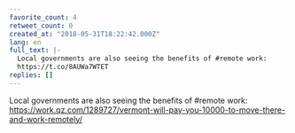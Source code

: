 ```yaml
---
favorite_count: 4
retweet_count: 0
created_at: "2018-05-31T18:22:42.000Z"
lang: en
full_text: |-
  Local governments are also seeing the benefits of #remote work:
  https://t.co/8AUWa7WTET
replies: []
---
```


Local governments are also seeing the benefits of #remote work:
<https://work.qz.com/1289727/vermont-will-pay-you-10000-to-move-there-and-work-remotely/>
